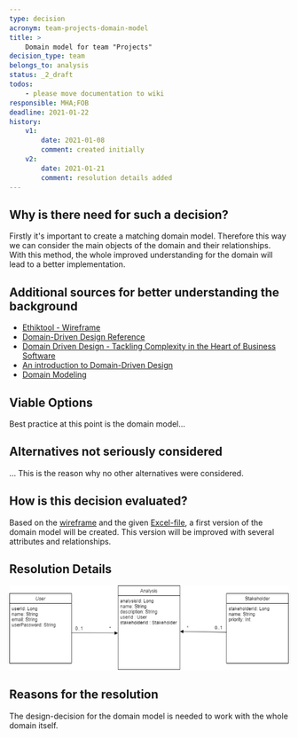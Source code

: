 ```yaml
---
type: decision
acronym: team-projects-domain-model
title: >
    Domain model for team "Projects"  
decision_type: team
belongs_to: analysis
status: _2_draft
todos: 
    - please move documentation to wiki
responsible: MHA;FOB
deadline: 2021-01-22
history:
    v1:
        date: 2021-01-08
        comment: created initially
    v2:
        date: 2021-01-21
        comment: resolution details added
---
```


## Why is there need for such a decision?

Firstly it's important to create a matching domain model. Therefore this way we can consider the main objects of the domain and their relationships. With this method, the whole improved understanding for the domain will lead to a better implementation. 

## Additional sources for better understanding the background

- [Ethiktool - Wireframe](https://lsw4em.axshare.com/prototype/login/lsw4em#id=wvfe6y&p=website)
- [Domain-Driven Design	Reference](https://www.domainlanguage.com/wp-content/uploads/2016/05/DDD_Reference_2015-03.pdf)
- [Domain Driven Design - Tackling Complexity in the Heart of Business Software](http://citeseerx.ist.psu.edu/viewdoc/download?doi=10.1.1.13.326&rep=rep1&type=pdf)
- [An introduction to Domain-Driven Design](https://medium.com/inato/an-introduction-to-domain-driven-design-386754392465)
- [Domain Modeling](http://www.cs.sjsu.edu/~pearce/modules/lectures/ooa/analysis/DomainModeling.htm)

## Viable Options

Best practice at this point is the domain model…

## Alternatives not seriously considered

… This is the reason why no other alternatives were considered.

## How is this decision evaluated?

Based on the [wireframe]( https://lsw4em.axshare.com/prototype/login/lsw4em#id=wvfe6y&p=website) and the given [Excel-file](https://github.com/Archi-Lab/elsi-by-design-excel/), a first version of the domain model will be created. This version will be improved with several attributes and relationships.

## Resolution Details

![Domain Model - Projects](../assets/Domain_Model_Analysis.png)

## Reasons for the resolution

The design-decision for the domain model is needed to work with the whole domain itself.
